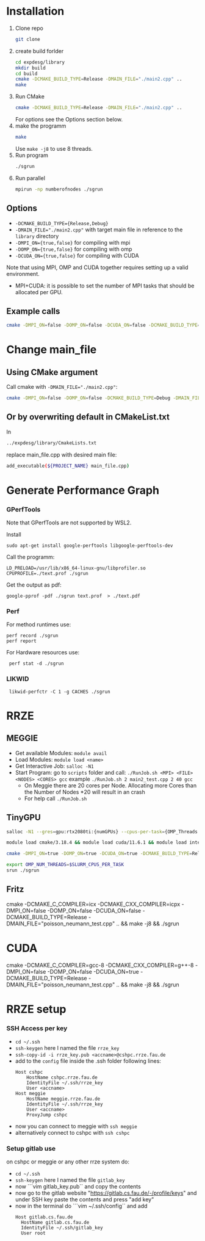# Installation

1. Clone repo
   ```sh
   git clone 
   ```
2. create build forlder
   ```sh
   cd expdesg/library
   mkdir build
   cd build
   cmake -DCMAKE_BUILD_TYPE=Release -DMAIN_FILE="./main2.cpp" ..
   make
   ```
3. Run CMake
   ```sh
   cmake -DCMAKE_BUILD_TYPE=Release -DMAIN_FILE="./main2.cpp" ..
   ```
   For options see the Options section below.
5. make the programm
   ```sh
   make
   ```
   Use ``make -j8`` to use 8 threads.
6. Run program
   ```sh
   ./sgrun
   ```
7. Run parallel
   ```sh
   mpirun -np numberofnodes ./sgrun
   ```
## Options
 * ``-DCMAKE_BUILD_TYPE={Release,Debug}``
 * ``-DMAIN_FILE="./main2.cpp"`` with target main file in reference to the ``library`` directory
 * ``-DMPI_ON={true,false}`` for compiling with mpi
 * ``-DOMP_ON={true,false}`` for compiling with omp
 * ``-DCUDA_ON={true,false}`` for compiling with CUDA
  
  Note that using MPI, OMP and CUDA together requires setting up a valid environment.
* MPI+CUDA: it is possible to set the number of MPI tasks that should be allocated per GPU. 

## Example calls
   ```sh
   cmake -DMPI_ON=false -DOMP_ON=false -DCUDA_ON=false -DCMAKE_BUILD_TYPE=Release -DMAIN_FILE="./poisson_neumann_test.cpp" .. && make -j4 && ./sgrun 
   ```
# Change main_file
## Using CMake argument
Call cmake with ``-DMAIN_FILE="./main2.cpp"``:
   ```sh
   cmake -DMPI_ON=false -DOMP_ON=false -DCMAKE_BUILD_TYPE=Debug -DMAIN_FILE="./main2.cpp" ..
   ```
## Or by overwriting default in CMakeList.txt
   In
   ```sh
   ../expdesg/library/CmakeLists.txt
   ```
   replace main_file.cpp with desired main file:
   ```sh
   add_executable(${PROJECT_NAME} main_file.cpp)
   ```

# Generate Performance Graph
### GPerfTools
Note that GPerfTools are not supported by WSL2.

Install 
```
sudo apt-get install google-perftools libgoogle-perftools-dev
```
Call the programm:
```
LD_PRELOAD=/usr/lib/x86_64-linux-gnu/libprofiler.so CPUPROFILE=./text.prof ./sgrun
```
Get the output as pdf:
```
google-pprof -pdf ./sgrun text.prof  > ./text.pdf
```

### Perf

For method runtimes use:
```
perf record ./sgrun
perf report
```

For Hardware resources use:

```
 perf stat -d ./sgrun
```

### LIKWID
```
 likwid-perfctr -C 1 -g CACHES ./sgrun
 ```
# RRZE
## MEGGIE
* Get available Modules: `` module avail ``
* Load Modules: `` module load <name> ``
* Get Interactive Job: `` salloc -N1 ``
* Start Program: go to ``scripts`` folder and call: ``./RunJob.sh <MPI> <FILE> <NODES> <CORES> gcc`` example ``./RunJob.sh 2 main2_test.cpp 2 40 gcc``
  * On Meggie there are 20 cores per Node. Allocating more Cores than the Number of Nodes *20 will result in an crash
  * For help call  ``./RunJob.sh``

## TinyGPU
```sh
salloc -N1 --gres=gpu:rtx2080ti:{numGPUs} --cpus-per-task={OMP_Threads per MPI thread} --ntasks={numMPI_Threads} --partition=work

module load cmake/3.18.4 && module load cuda/11.6.1 && module load intelmpi/2019.8

cmake -DMPI_ON=true -DOMP_ON=true -DCUDA_ON=true -DCMAKE_BUILD_TYPE=Release -DMAIN_FILE="poisson_neumann_test.cpp" .. && make -j8

export OMP_NUM_THREADS=$SLURM_CPUS_PER_TASK
srun ./sgrun
```
## Fritz
 cmake -DCMAKE_C_COMPILER=icx -DCMAKE_CXX_COMPILER=icpx -DMPI_ON=false -DOMP_ON=false -DCUDA_ON=false -DCMAKE_BUILD_TYPE=Release -DMAIN_FILE="poisson_neumann_test.cpp" .. && make -j8 && ./sgrun  

# CUDA
cmake -DCMAKE_C_COMPILER=gcc-8 -DCMAKE_CXX_COMPILER=g++-8 -DMPI_ON=false -DOMP_ON=false -DCUDA_ON=true -DCMAKE_BUILD_TYPE=Release -DMAIN_FILE="poisson_neumann_test.cpp" .. && make -j8 && ./sgrun

# RRZE setup

### SSH Access per key
* `cd ~/.ssh`
* ``ssh-keygen`` here I named the file ``rrze_key``
* ``ssh-copy-id -i rrze_key.pub <accname>@cshpc.rrze.fau.de``
* add to the ``config`` file inside the .ssh folder following lines:
  ```ssh
  Host cshpc
      HostName cshpc.rrze.fau.de
      IdentityFile ~/.ssh/rrze_key
      User <accname>
  Host meggie
      HostName meggie.rrze.fau.de
      IdentityFile ~/.ssh/rrze_key
      User <accname>
      ProxyJump cshpc
  ```
* now you can connect to meggie with ``ssh meggie``
* alternatively connect to cshpc with ``ssh cshpc`` 
  
### Setup gitlab use
on cshpc or meggie or any other rrze system do:
* `cd ~/.ssh`
* ``ssh-keygen`` here I named the file ``gitlab_key``
* now ```vim gitlab_key.pub`` and copy the contents
* now go to the gitlab website "https://gitlab.cs.fau.de/-/profile/keys" and under SSH key paste the contents and press "add key"
* now in the terminal do ```vim ~/.ssh/config`` and add
    ```ssh
  Host gitlab.cs.fau.de
      HostName gitlab.cs.fau.de
      IdentityFile ~/.ssh/gitlab_key
      User root
  ``` 
